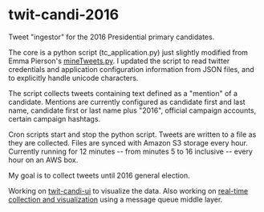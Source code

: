# twit-candi-2016
Tweet "ingestor" for the 2016 Presidential primary candidates.

The core is a python script (tc_application.py) just slightly modified from Emma Pierson's [mineTweets.py](https://github.com/epierson9/TwitterTools).  I updated the script to read twitter credentials and application configuration information from JSON files, and to explicitly handle unicode characters.

The script collects tweets containing text defined as a "mention" of a candidate.  Mentions are currently configured as candidate first and last name, candidate first or last name plus "2016", official campaign accounts, certain campaign hashtags.  

Cron scripts start and stop the python script.  Tweets are written to a file as they are collected.  Files are synced with Amazon S3 storage every hour.  Currently running for 12 minutes -- from minutes 5 to 16 inclusive -- every hour on an AWS box.

My goal is to collect tweets until 2016 general election.  

Working on [twit-candi-ui](https://github.com/triciajam/twit-candi-ui) to visualize the data.
Also working on [real-time collection and visualization](https://github.com/triciajam/realtime-twitter) using a message queue middle layer.
